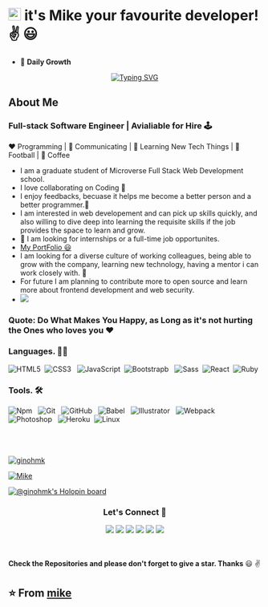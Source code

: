  #  <img src="https://media.giphy.com/media/hvRJCLFzcasrR4ia7z/giphy.gif" width="25px" height="25px"> it's Mike your favourite developer! :v: :smiley:
 



- 🌱  **Daily Growth**


[<p align='center'>![Typing SVG](https://readme-typing-svg.herokuapp.com?vCenter=true&width=500&lines=Technology+Enthusiastic;FullStack+Web+Developer;Passionate+about+Algorithm+and+crypto)](https://git.io/typing-svg)
</p>


## About Me
### Full-stack Software Engineer | Avialiable for Hire 🕹️
:heart: Programming | :black_heart: Communicating | :blue_heart: Learning New Tech Things | :orange_heart: Football | :black_heart:  Coffee
- I am a graduate student of Microverse Full Stack Web Development school.
- I love collaborating on Coding  :black_heart:
- I enjoy feedbacks, becuase it helps me become a better person and a better programmer.:orange_heart:
-  I am interested in web developement and can pick up skills quickly, and also willing to dive deep into learning the requisite skills if the job provides the space to learn and grow.
- 💞️ I am looking for internships or a full-time job opportunites.
- [My PortFolio :smiley: ](https://ginohmk.github.io/MyPortfolioBlog/)
- I am looking for a diverse culture of working colleagues, being able to grow with the company, learning new technology, having a mentor i can work closely with. :blue_heart:
- For future I am planning to contribute more to open source and learn more about frontend development and web security.
- ![](https://komarev.com/ghpvc/?username=ginohmk&label=VIEWS)


### Quote: Do What Makes You Happy, as Long as it's not hurting the Ones who loves you :heart:



### Languages. :man_technologist:
![HTML5](https://icongr.am/devicon/html5-original.svg?size=50&color=currentColor)&nbsp;
![CSS3](https://icongr.am/devicon/css3-original.svg?size=50&color=currentColor)  &nbsp;
![JavaScript](https://icongr.am/devicon/javascript-original.svg?size=50&color=currentColor)&nbsp;
![Bootstrapb](https://icongr.am/devicon/bootstrap-plain-wordmark.svg?size=50&color=7b2ca0) &nbsp;
![Sass](https://icongr.am/devicon/sass-original.svg?size=50&color=currentColor)&nbsp;
![React](https://icongr.am/devicon/react-original-wordmark.svg?size=50&color=currentColor)&nbsp;
![Ruby](https://icongr.am/devicon/ruby-original.svg?size=49&color=currentColor)&nbsp;


<!--
<div style="border:2px solid red">
 <span >
    <img src='https://raw.githubusercontent.com/reduxjs/redux/master/logo/logo.png' alt='Redux Logo' width='50'>&nbsp;  Redux 
 </span>
 <span>
  <img src='https://user-images.githubusercontent.com/58771507/156933452-21a71f91-bef0-4b95-af23-5a282aef0f7c.png' alt='Html5 logo' width='50'>&nbsp; HTML5
 </span>
</div>
-->




### Tools. 🛠 
![Npm](https://icongr.am/devicon/npm-original-wordmark.svg?size=50&color=currentColor)  &nbsp;
![Git](https://icongr.am/devicon/git-original.svg?size=50&color=currentColor)  &nbsp;
![GitHub](https://icongr.am/devicon/github-original.svg?size=50&color=currentColor)  &nbsp;
![Babel](https://icongr.am/devicon/babel-original.svg?size=50&color=currentColor) &nbsp;
![Illustrator](https://icongr.am/devicon/illustrator-plain.svg?size=50&color=aa6313) &nbsp;
![Webpack](https://icongr.am/devicon/webpack-original.svg?size=50&color=currentColor) &nbsp;
![Photoshop](https://icongr.am/devicon/photoshop-plain.svg?size=50&color=131daa) &nbsp;
![Heroku](https://icongr.am/devicon/heroku-original.svg?size=50&color=currentColor)&nbsp;
![Linux](https://icongr.am/devicon/linux-original.svg?size=49&color=currentColor)&nbsp;
<br > <br ><br > <br >





<p align="left"> <a href="https://github.com/ryo-ma/github-profile-trophy"><img src="https://github-profile-trophy.vercel.app/?username=ginohmk&theme=nord&row=1&column=6" alt="ginohmk" /></a> </p>

<p align="left"> <a href="https://twitter.com/michotall95" target="blank"><img src="https://img.shields.io/twitter/follow/Mike?logo=twitter&style=for-the-badge" alt="Mike" /></a> </p>





[![@ginohmk's Holopin board](https://holopin.me/ginohmk)](https://holopin.io/@ginohmk)

<h3 align="center">Let's Connect 🤝</h3>
<div align="center">
<a target="_blank"
href="https://www.linkedin.com/in/mike-kanu-dev/"><img
src="https://img.shields.io/badge/-LinkedIn-0077b5?style=for-the-badge&logo=LinkedIn&logoColor=white"></img></a> 
<a target="_blank"
href="mailto:michotall95@gmail.com"><img
src="https://img.shields.io/badge/-Gmail-D14836?style=for-the-badge&logo=Gmail&logoColor=white"></img></a>
<a target="_blank"
href="https://www.twitter.com/michotall95"><img
src="https://img.shields.io/badge/-Twitter-1DA1F2?style=for-the-badge&logo=Twitter&logoColor=white"></img></a>
<a target="_blank"
href="https://wa.me/+2348130262441"><img
src="https://img.shields.io/badge/-Whatsapp-0077b5?style=for-the-badge&logo=Whatsapp&logoColor=white"></img></a>
<a target="_blank"
href="https://www.instagram.com/savy_kanu_mike/"><img
src="https://img.shields.io/badge/-Instagram-D14836?style=for-the-badge&logo=Instagram&logoColor=white"></img></a>
<a target="_blank"
href="https://www.facebook.com/mike.kanu"><img
src="https://img.shields.io/badge/-Facebook-1DA1F2?style=for-the-badge&logo=Facebook&logoColor=white"></img></a>
</div>
<br> <br>


**Check the Repositories and please don't forget to give a star. Thanks** :smiley: :v:

:star: From [mike](https://github.com/Ginohmk?tab=repositories)
-------
<!---
Ginohmk/Ginohmk is a ✨ special ✨ repository because its `README.md` (this file) appears on your GitHub profile.
You can click the Preview link to take a look at your changes.

languages and framework
![Python](https://icongr.am/devicon/python-original.svg?size=50&color=currentColor)
<img src="https://img.icons8.com/ios-filled/50/000000/flask.png"/>
![TypeScript](https://icongr.am/devicon/typescript-original.svg?size=50&color=currentColor)
![React](https://icongr.am/devicon/react-original.svg?size=50&color=currentColor)
<img src="https://img.icons8.com/nolan/50/react-native.png"/>
![Nodejs](https://icongr.am/devicon/nodejs-original.svg?size=50&color=currentColor)

tools
![Postgresql](https://icongr.am/devicon/postgresql-original.svg?size=50&color=currentColor)
--->
